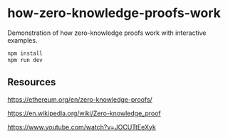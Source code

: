 # how-zero-knowledge-proofs-work

Demonstration of how zero-knowledge proofs work with interactive examples.

```bash
npm install
npm run dev
```

## Resources

<https://ethereum.org/en/zero-knowledge-proofs/>

<https://en.wikipedia.org/wiki/Zero-knowledge_proof>

<https://www.youtube.com/watch?v=JOCUTtEeXyk>
